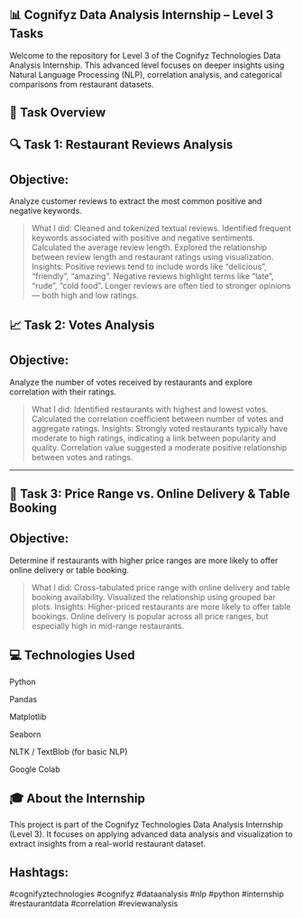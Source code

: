 📊 Cognifyz Data Analysis Internship – Level 3 Tasks
-------
Welcome to the repository for Level 3 of the Cognifyz Technologies Data Analysis Internship. This advanced level focuses on deeper insights using Natural Language Processing (NLP), correlation analysis, and categorical comparisons from restaurant datasets.


🧪 Task Overview
---
🔍 Task 1: Restaurant Reviews Analysis
------------------------------------------------------
Objective:
-
Analyze customer reviews to extract the most common positive and negative keywords.

>What I did:
Cleaned and tokenized textual reviews.
Identified frequent keywords associated with positive and negative sentiments.
Calculated the average review length.
Explored the relationship between review length and restaurant ratings using visualization.
Insights:
Positive reviews tend to include words like “delicious”, “friendly”, “amazing”.
Negative reviews highlight terms like “late”, “rude”, “cold food”.
Longer reviews are often tied to stronger opinions — both high and low ratings.

📈 Task 2: Votes Analysis
-
Objective:
-
Analyze the number of votes received by restaurants and explore correlation with their ratings.
>What I did:
Identified restaurants with highest and lowest votes.
Calculated the correlation coefficient between number of votes and aggregate ratings.
Insights:
Strongly voted restaurants typically have moderate to high ratings, indicating a link between popularity and quality.
Correlation value suggested a moderate positive relationship between votes and ratings.
----------------------------------------------------------------------------------------------------------------------------------------------------------------
🧾 Task 3: Price Range vs. Online Delivery & Table Booking
-
Objective:
-
Determine if restaurants with higher price ranges are more likely to offer online delivery or table booking.
>What I did:
Cross-tabulated price range with online delivery and table booking availability.
Visualized the relationship using grouped bar plots.
Insights:
Higher-priced restaurants are more likely to offer table bookings.
Online delivery is popular across all price ranges, but especially high in mid-range restaurants.

💻 Technologies Used
-
Python

Pandas

Matplotlib

Seaborn

NLTK / TextBlob (for basic NLP)

Google Colab

🎓 About the Internship
-
This project is part of the Cognifyz Technologies Data Analysis Internship (Level 3). It focuses on applying advanced data analysis and visualization to extract insights from a real-world restaurant dataset.


Hashtags:
-
#cognifyztechnologies #cognifyz #dataanalysis #nlp #python #internship #restaurantdata #correlation #reviewanalysis
